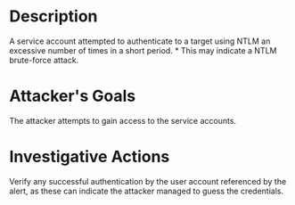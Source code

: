 # Description
A service account attempted to authenticate to a target using NTLM an excessive number of times in a short period. * This may indicate a NTLM brute-force attack.
# Attacker's Goals
The attacker attempts to gain access to the service accounts.
# Investigative Actions
Verify any successful authentication by the user account referenced by the alert, as these can indicate the attacker managed to guess the credentials.

